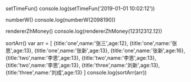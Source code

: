 <!--  用于留言日期计算 -->
setTimeFun()
console.log(setTimeFun('2019-01-01 10:02:12'))
<!-- 用于点赞计算 -->
numberW()
console.log(numberW(2098190))
 <!-- 千分位分割 -->
rendererZhMoney()
console.log(rendererZhMoney(12312312.12))
<!-- 一维数组转多维 -->
sortArr()
var arr = [
    {title:'one',name:'张三',age:12},
    {title:'one',name:'张思',age:13},
    {title:'one',name:'张新',age:13},
    {title:'one',name:'张新',age:16},
    {title:'two',name:'李思',age:13},
    {title:'two',name:'李思',age:13},
    {title:'two',name:'李思',age:13},
    {title:'three',name:'刘新',age:13},
    {title:'three',name:'刘成',age:13}
]
console.log(sortArr(arr))